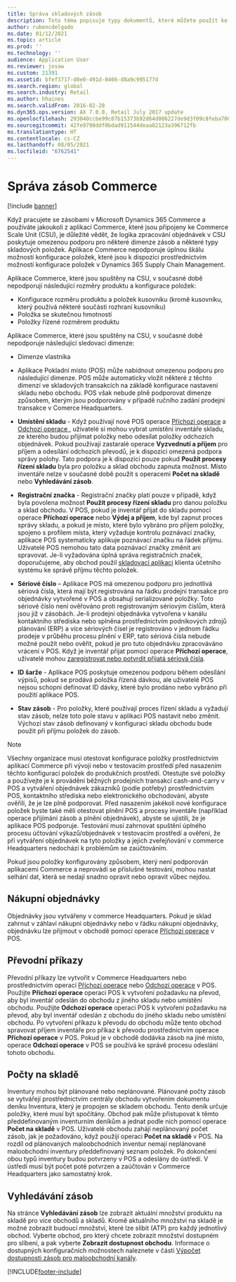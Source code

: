```yaml
---
title: Správa skladových zásob
description: Toto téma popisuje typy dokumentů, které můžete použít ke správě zásob.
author: rubencdelgado
ms.date: 01/12/2021
ms.topic: article
ms.prod: ''
ms.technology: ''
audience: Application User
ms.reviewer: josaw
ms.custom: 21391
ms.assetid: bfef3717-d0e0-491d-8466-d8a9c995177d
ms.search.region: global
ms.search.industry: Retail
ms.author: hhaines
ms.search.validFrom: 2016-02-28
ms.dyn365.ops.version: AX 7.0.0, Retail July 2017 update
ms.openlocfilehash: 293040ccbe99c07b15373b92d64d086227de9d3f09c8feba700648b320cd8c74
ms.sourcegitcommit: 42fe9790ddf0bdad911544deaa82123a396712fb
ms.translationtype: HT
ms.contentlocale: cs-CZ
ms.lasthandoff: 08/05/2021
ms.locfileid: "6762541"
---
```

# <a name="commerce-inventory-management"></a>Správa zásob Commerce

[!include [banner](includes/banner.md)]

Když pracujete se zásobami v Microsoft Dynamics 365 Commerce a používáte jakoukoli z aplikací Commerce, které jsou připojeny ke Commerce Scale Unit (CSU), je důležité vědět, že logika zpracování objednávek v CSU poskytuje omezenou podporu pro některé dimenze zásob a některé typy skladových položek. Aplikace Commerce nepodporuje úplnou škálu možností konfigurace položek, které jsou k dispozici prostřednictvím možností konfigurace položek v Dynamics 365 Supply Chain Management.

Aplikace Commerce, které jsou spuštěny na CSU, v současné době nepodporují následující rozměry produktu a konfigurace položek:

- Konfigurace rozměru produktu a položek kusovníku (kromě kusovníku, který používá některé součásti rozhraní kusovníku)
- Položka se skutečnou hmotností
- Položky řízené rozměrem produktu

Aplikace Commerce, které jsou spuštěny na CSU, v současné době nepodporuje následující sledovací dimenze:
- Dimenze vlastníka

- Aplikace Pokladní místo (POS) může nabídnout omezenou podporu pro následující dimenze. POS může automaticky vložit některé z těchto dimenzí ve skladových transakcích na základě konfigurace nastavení skladu nebo obchodu. POS však nebude plně podporovat dimenze způsobem, kterým jsou podporovány v případě ručního zadání prodejní transakce v Comerce Headquarters. 

- **Umístění skladu** - Když používají nové POS operace [Příchozí operace](./pos-inbound-inventory-operation.md) a [Odchozí operace ](./pos-outbound-inventory-operation.md), uživatelé si mohou vybrat umístění inventáře skladu, ze kterého budou přijímat položky nebo odesílat položky odchozích objednávek. Pokud používají zastaralé operace **Vyzvednutí a příjem** pro příjem a odesílání odchozích převodů, je k dispozici omezená podpora správy polohy. Tato podpora je k dispozici pouze pokud **Použít procesy řízení skladu** byla pro položku a sklad obchodu zapnuta možnost. Místo inventáře nelze v současné době použít s operacemi **Počet na skladě** nebo **Vyhledávání zásob**.

- **Registrační značka** - Registrační značky platí pouze v případě, když byla povolena možnost **Použít procesy řízení skladu** pro danou položku a sklad obchodu. V POS, pokud je inventář přijat do skladu pomocí operace **Příchozí operace** nebo **Výdej a příjem**, kde byl zapnut proces správy skladu, a pokud je místo, které bylo vybráno pro příjem položky, spojeno s profilem místa, který vyžaduje kontrolu poznávací značky, aplikace POS systematicky aplikuje poznávací značku na řádek příjmu. Uživatelé POS nemohou tato data poznávací značky změnit ani spravovat. Je-li vyžadována úplná správa registračních značek, doporučujeme, aby obchod použil [skladovací aplikaci](../supply-chain/warehousing/install-configure-warehousing-app.md) klienta účetního systému ke správě příjmu těchto položek.

- **Sériové číslo** – Aplikace POS má omezenou podporu pro jednotlivá sériová čísla, která mají být registrována na řádku prodejní transakce pro objednávky vytvořené v POS a obsahují serializované položky. Toto sériové číslo není ověřováno proti registrovaným sériovým číslům, která jsou již v zásobách. Je-li prodejní objednávka vytvořena v kanálu kontaktního střediska nebo splněna prostřednictvím podnikových zdrojů plánování (ERP) a více sériových čísel je registrováno v jednom řádku prodeje v průběhu procesu plnění v ERP, tato sériová čísla nebude možné použít nebo ověřit, pokud je pro tuto objednávku zpracováváno vrácení v POS. Když je inventář přijat pomocí operace **Příchozí operace**, uživatelé mohou [zaregistrovat nebo potvrdit přijatá sériová čísla](./pos-serialized-items.md).

- **ID šarže** - Aplikace POS poskytuje omezenou podporu během odesílání výpisů, pokud se prodává položka řízená dávkou, ale uživatelé POS nejsou schopni definovat ID dávky, které bylo prodáno nebo vybráno při použití aplikace POS.

- **Stav zásob** - Pro položky, které používají proces řízení skladu a vyžadují stav zásob, nelze toto pole stavu v aplikaci POS nastavit nebo změnit. Výchozí stav zásob definovaný v konfiguraci skladu obchodu bude použit při příjmu položek do zásob.

> [!NOTE]
> Všechny organizace musí otestovat konfigurace položky prostřednictvím aplikací Commerce při vývoji nebo v testovacím prostředí před nasazením těchto konfigurací položek do produkčních prostředí. Otestujte své položky a používejte je k provádění běžných prodejních transakcí cash-and-carry v POS a vytváření objednávek zákazníků (podle potřeby) prostřednictvím POS, kontaktního střediska nebo elektronického obchodování, abyste ověřili, že je lze plně podporovat. Před nasazením jakékoli nové konfigurace položek byste také měli otestovat plnění POS a procesy inventáře (například operace přijímání zásob a plnění objednávek), abyste se ujistili, že je aplikace POS podporuje. Testování musí zahrnovat spuštění úplného procesu účtování výkazů/objednávek v testovacím prostředí a ověření, že při vytváření objednávek na tyto položky a jejich zveřejňování v commerce Headquarters nedochází k problémům se zaúčtováním.
>
> Pokud jsou položky konfigurovány způsobem, který není podporován aplikacemi Commerce a neprovádí se příslušné testování, mohou nastat selhání dat, která se nedají snadno opravit nebo opravit vůbec nejdou.

## <a name="purchase-orders"></a>Nákupní objednávky

Objednávky jsou vytvářeny v commerce Headquarters. Pokud je sklad zahrnut v záhlaví nákupní objednávky nebo v řádku nákupní objednávky, objednávku lze přijmout v obchodě pomocí operace [Příchozí operace](./pos-inbound-inventory-operation.md) v POS. 

## <a name="transfer-orders"></a>Převodní příkazy

Převodní příkazy lze vytvořit v Commerce Headquarters nebo prostřednictvím operací [Příchozí operace](./pos-inbound-inventory-operation.md) nebo [Odchozí operace](./pos-outbound-inventory-operation.md) v POS. Použijte **Příchozí operace** operaci POS k vytvoření požadavku na převod, aby byl inventář odeslán do obchodu z jiného skladu nebo umístění obchodu. Použijte **Odchozí operace** operaci POS k vytvoření požadavku na převod, aby byl inventář odeslán z obchodu do jiného skladu nebo umístění obchodu. Po vytvoření příkazu k převodu do obchodu může tento obchod spravovat příjem inventáře pro příkaz k převodu prostřednictvím operace **Příchozí operace** v POS. Pokud je v obchodě dodávka zásob na jiné místo, operace **Odchozí operace** v POS se používá ke správě procesu odeslání tohoto obchodu.

## <a name="stock-counts"></a>Počty na skladě

Inventury mohou být plánované nebo neplánované. Plánované počty zásob se vytvářejí prostřednictvím centrály obchodu vytvořením dokumentu deníku Inventura, který je propojen se skladem obchodu. Tento deník určuje položky, které musí být spočítány. Obchod pak může přistupovat k těmto předdefinovaným inventurním deníkům a jednat podle nich pomocí operace **Počet na skladě** v POS. Uživatelé obchodu zahájí neplánovaný počet zásob, jak je požadováno, když použijí operaci **Počet na skladě** v POS. Na rozdíl od plánovaných maloobchodních inventur nemají neplánované maloobchodní inventury předdefinovaný seznam položek. Po dokončení obou typů inventury budou potvrzeny v POS a odeslány do ústředí. V ústředí musí být počet poté potvrzen a zaúčtován v Commerce Headquarters jako samostatný krok.

## <a name="inventory-lookup"></a>Vyhledávání zásob

Na stránce **Vyhledávání zásob** lze zobrazit aktuální množství produktu na skladě pro více obchodů a skladů. Kromě aktuálního množství na skladě je možné zobrazit budoucí množství, které lze slíbit (ATP) pro každý jednotlivý obchod. Vyberte obchod, pro který chcete zobrazit množství dostupném pro slíbení, a pak vyberte **Zobrazit dostupnost obchodu**. Informace o dostupných konfiguračních možnostech naleznete v části [Výpočet dostupnosti zásob pro maloobchodní kanály](./calculated-inventory-retail-channels.md).


[!INCLUDE[footer-include](../includes/footer-banner.md)]